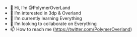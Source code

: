 - 👋 Hi, I’m @PolymerOverLand
- 👀 I’m interested in 3dp & Overland
- 🌱 I’m currently learning Everything
- 💞️ I’m looking to collaborate on Everything
- 📫 How to reach me (https://twitter.com/PolymerOverland)

<!---
PolymerOverLand/PolymerOverLand is a ✨ special ✨ repository because its `README.md` (this file) appears on your GitHub profile.
You can click the Preview link to take a look at your changes.
--->
